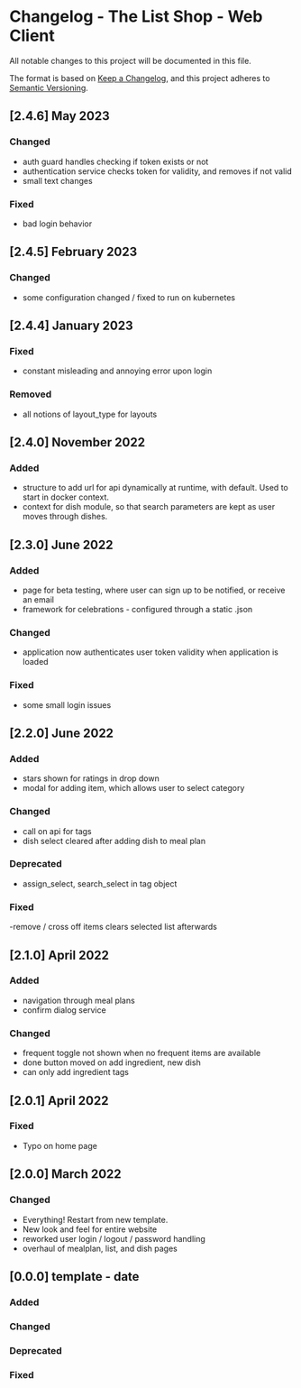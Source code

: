 # Changelog - The List Shop - Web Client

All notable changes to this project will be documented in this file.

The format is based on [Keep a Changelog](https://keepachangelog.com/en/1.0.0/), and this project adheres
to [Semantic Versioning](https://semver.org/spec/v2.0.0.html).

## [2.4.6] May 2023

### Changed
- auth guard handles checking if token exists or not
- authentication service checks token for validity, and removes if not valid
- small text changes

### Fixed
- bad login behavior


## [2.4.5] February 2023

### Changed

- some configuration changed / fixed to run on kubernetes

## [2.4.4] January 2023

### Fixed

- constant misleading and annoying error upon login

### Removed

- all notions of layout_type for layouts


## [2.4.0] November 2022

### Added

- structure to add url for api dynamically at runtime, with default.  Used to start in docker context.
- context for dish module, so that search parameters are kept as user moves through dishes.


## [2.3.0] June 2022

### Added
- page for beta testing, where user can sign up to be notified, or receive an email
- framework for celebrations - configured through a static .json

### Changed
- application now authenticates user token validity when application is loaded

### Fixed
- some small login issues

## [2.2.0] June 2022

### Added
- stars shown  for ratings in drop down
- modal for adding item, which allows user to select category

### Changed
- call on api for tags
- dish select cleared after adding dish to meal plan

### Deprecated
- assign_select, search_select in tag object

### Fixed
-remove / cross off items clears selected list afterwards


## [2.1.0] April 2022

### Added
- navigation through meal plans
- confirm dialog service

### Changed
- frequent toggle not shown when no frequent items are available
- done button moved on add ingredient, new dish
- can only add ingredient tags

## [2.0.1] April 2022

### Fixed
* Typo on home page

## [2.0.0] March 2022 

### Changed
 * Everything! Restart from new template.
 * New look and feel for entire website
 * reworked user login / logout / password handling
 * overhaul of mealplan, list, and dish pages


## [0.0.0] template - date

### Added

### Changed

### Deprecated

### Fixed

